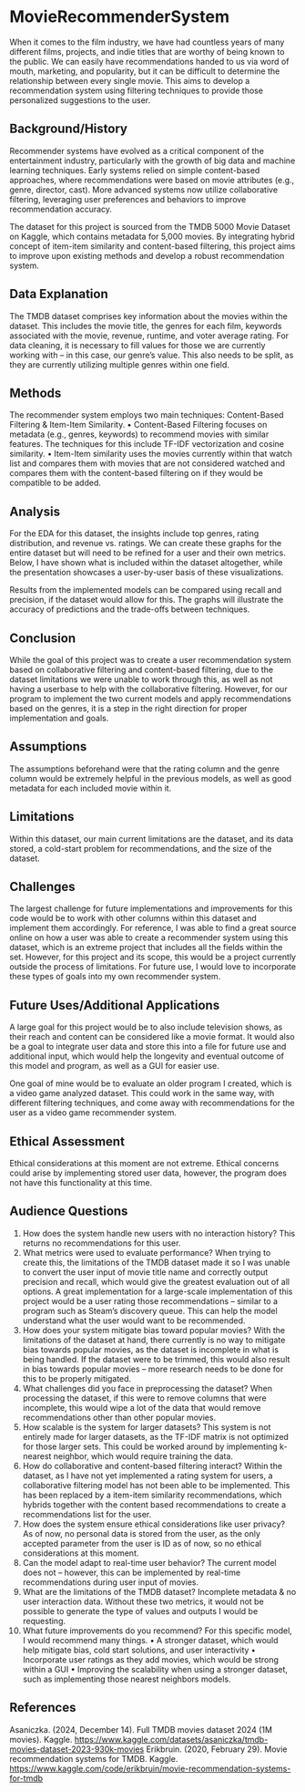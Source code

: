 # MovieRecommenderSystem

When it comes to the film industry, we have had countless years of many different films, projects, and indie titles that are worthy of being known to the public. We can easily have recommendations handed to us via word of mouth, marketing, and popularity, but it can be difficult to determine the relationship between every single movie. This aims to develop a recommendation system using filtering techniques to provide those personalized suggestions to the user.

## Background/History

Recommender systems have evolved as a critical component of the entertainment industry, particularly with the growth of big data and machine learning techniques. Early systems relied on simple content-based approaches, where recommendations were based on movie attributes (e.g., genre, director, cast). More advanced systems now utilize collaborative filtering, leveraging user preferences and behaviors to improve recommendation accuracy.

The dataset for this project is sourced from the TMDB 5000 Movie Dataset on Kaggle, which contains metadata for 5,000 movies. By integrating  hybrid concept of item-item similarity and content-based filtering, this project aims to improve upon existing methods and develop a robust recommendation system.

## Data Explanation

The TMDB dataset comprises key information about the movies within the dataset. This includes the movie title, the genres for each film, keywords associated with the movie, revenue, runtime, and voter average rating. For data cleaning, it is necessary to fill values for those we are currently working with – in this case, our genre’s value. This also needs to be split, as they are currently utilizing multiple genres within one field.

## Methods

The recommender system employs two main techniques: Content-Based Filtering & Item-Item Similarity.
•	Content-Based Filtering focuses on metadata (e.g., genres, keywords) to recommend movies with similar features. The techniques for this include TF-IDF vectorization and cosine similarity.
•	Item-Item similarity uses the movies currently within that watch list and compares them with movies that are not considered watched and compares them with the content-based filtering on if they would be compatible to be added.

## Analysis

For the EDA for this dataset, the insights include top genres, rating distribution, and revenue vs. ratings. We can create these graphs for the entire dataset but will need to be refined for a user and their own metrics. Below, I have shown what is included within the dataset altogether, while the presentation showcases a user-by-user basis of these visualizations.

Results from the implemented models can be compared using recall and precision, if the dataset would allow for this. The graphs will illustrate the accuracy of predictions and the trade-offs between techniques.

## Conclusion

While the goal of this project was to create a user recommendation system based on collaborative filtering and content-based filtering, due to the dataset limitations we were unable to work through this, as well as not having a userbase to help with the collaborative filtering. However, for our program to implement the two current models and apply recommendations based on the genres, it is a step in the right direction for proper implementation and goals.

## Assumptions

The assumptions beforehand were that the rating column and the genre column would be extremely helpful in the previous models, as well as good metadata for each included movie within it.

## Limitations

Within this dataset, our main current limitations are the dataset, and its data stored, a cold-start problem for recommendations, and the size of the dataset.

## Challenges

The largest challenge for future implementations and improvements for this code would be to work with other columns within this dataset and implement them accordingly. For reference, I was able to find a great source online on how a user was able to create a recommender system using this dataset, which is an extreme project that includes all the fields within the set. However, for this project and its scope, this would be a project currently outside the process of limitations. For future use, I would love to incorporate these types of goals into my own recommender system.

## Future Uses/Additional Applications

 A large goal for this project would be to also include television shows, as their reach and content can be considered like a movie format. It would also be a goal to integrate user data and store this into a file for future use and additional input, which would help the longevity and eventual outcome of this model and program, as well as a GUI for easier use.

 One goal of mine would be to evaluate an older program I created, which is a video game analyzed dataset. This could work in the same way, with different filtering techniques, and come away with recommendations for the user as a video game recommender system.

## Ethical Assessment

Ethical considerations at this moment are not extreme. Ethical concerns could arise by implementing stored user data, however, the program does not have this functionality at this time.

## Audience Questions

1.	How does the system handle new users with no interaction history?
This returns no recommendations for this user.
2.	What metrics were used to evaluate performance?
When trying to create this, the limitations of the TMDB dataset made it so I was unable to convert the user input of movie title name and correctly output precision and recall, which would give the greatest evaluation out of all options. A great implementation for a large-scale implementation of this project would be a user rating those recommendations – similar to a program such as Steam’s discovery queue. This can help the model understand what the user would want to be recommended.
3.	How does your system mitigate bias toward popular movies?
With the limitations of the dataset at hand, there currently is no way to mitigate bias towards popular movies, as the dataset is incomplete in what is being handled. If the dataset were to be trimmed, this would also result in bias towards popular movies – more research needs to be done for this to be properly mitigated.
4.	What challenges did you face in preprocessing the dataset?
When processing the dataset, if this were to remove columns that were incomplete, this would wipe a lot of the data that would remove recommendations other than other popular movies. 
5.	How scalable is the system for larger datasets?
This system is not entirely made for larger datasets, as the TF-IDF matrix is not optimized for those larger sets. This could be worked around by implementing k-nearest neighbor, which would require training the data.
6.	How do collaborative and content-based filtering interact?
Within the dataset, as I have not yet implemented a rating system for users, a collaborative filtering model has not been able to be implemented. This has been replaced by a item-item similarity recommendations, which hybrids together with the content based recommendations to create a recommendations list for the user.
7.	How does the system ensure ethical considerations like user privacy?
As of now, no personal data is stored from the user, as the only accepted parameter from the user is ID as of now, so no ethical considerations at this moment.
8.	Can the model adapt to real-time user behavior?
The current model does not – however, this can be implemented by real-time recommendations during user input of movies.
9.	What are the limitations of the TMDB dataset?
Incomplete metadata & no user interaction data. Without these two metrics, it would not be possible to generate the type of values and outputs I would be requesting.
10.	What future improvements do you recommend?
For this specific model, I would recommend many things.
•	A stronger dataset, which would help mitigate bias, cold start solutions, and user interactivity
•	Incorporate user ratings as they add movies, which would be strong within a GUI
•	Improving the scalability when using a stronger dataset, such as implementing those nearest neighbors models.

## References

Asaniczka. (2024, December 14). Full TMDB movies dataset 2024 (1M movies). Kaggle. https://www.kaggle.com/datasets/asaniczka/tmdb-movies-dataset-2023-930k-movies
 Erikbruin. (2020, February 29). Movie recommendation systems for TMDB. Kaggle. https://www.kaggle.com/code/erikbruin/movie-recommendation-systems-for-tmdb 
